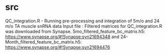 # src

QC_integration.R - Running pre-processing and integration of 5m/o and 24 m/o TA muscle snRNA data
  Input file : Filtered matrices for QC_integration.R was downloaded from Synapse. 
    5mo_filtered_feature_bc_matrix.h5: https://www.synapse.org/#!Synapse:syn21694348 and
    24-Month_filtered_feature_bc_matrix.h5: https://www.synapse.org/#!Synapse:syn21694476

